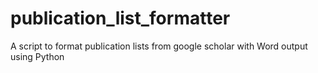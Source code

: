 # publication_list_formatter
A script to format publication lists from google scholar with Word output using Python
